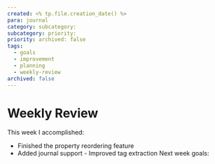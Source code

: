 ```yaml
---
created: <% tp.file.creation_date() %>
para: journal
category: subcategory:
subcategory: priority:
priority: archived: false
tags:
  - goals
  - improvement
  - planning
  - weekly-review
archived: false
---
```


# Weekly Review

This week I accomplished:

- Finished the property reordering feature
- Added journal support - Improved tag extraction Next week goals: 